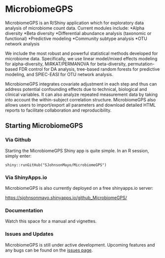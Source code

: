 # MicrobiomeGPS

MicrobiomeGPS is an R/Shiny application which for exploratory data analysis of microbiome count data. Current modules include:
*Alpha diversity 
*Beta diversity
*Differential abundance analysis (taxonomic or functional)
*Predictive modeling
*Community subtype analysis
*OTU network analysis

We include the most robust and powerful statistical methods developed for microbiome data. Specifically, we use linear model/mixed effects modeling for alpha-diversity, MiRKAT/PERMANOVA for beta-diversity, permutation-based FDR control for DA analysis, tree-based random forests for predictive modeling, and SPIEC-EASI for OTU network analysis.  

MicrobiomeGPS integrates covariate adjustment in each step and thus can address potential confounding effects due to technical, biological and clinical variables. It can also analyze repeated measurement data by taking into account the within-subject correlation structure. MicrobiomeGPS also allows users to import/export all parameters and download detailed HTML reports to facilitate collaboration and reproducibility. 

## Starting MicrobiomeGPS

### Via Github

Starting the MicrobiomeGPS Shiny app is quite simple. In an R session, simply enter:

```
shiny::runGitHub("SJohnsonMayo/MicrobiomeGPS")
```

### Via ShinyApps.io

MicrobiomeGPS is also currently deployed on a free shinyapps.io server: 

https://sjohnsonmayo.shinyapps.io/github_MicrobiomeGPS/


### Documentation

Watch this space for a manual and vignettes. 

### Issues and Updates

MicrobiomeGPS is still under active development. Upcoming features and any bugs can be found on the [issues page](https://github.com/SJohnsonMayo/MicrobiomeGPS/issues).
